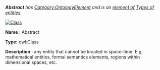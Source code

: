 ___Abstract__ 
 has
 [Category:OntologyElement](../../Category/OntologyElement "Category:OntologyElement") 
 and is an
 [element of](../../Property/ElementOf "Property:ElementOf") 
[Types of entities](../../Submissions/Types_of_entities "Submissions:Types of entities")_




  





[![Class](../../images/thumb/2/27/Class.gif/45px-Class.gif)](../../Image/Class.gif "Class")


__Name__ 
 : Abstract
 



__Type:__ 
 owl:Class
 



__Description__ 
 : any entity that cannot be located in space-time. E.g. mathematical entities, formal semantics
elements, regions within dimensional spaces, etc.